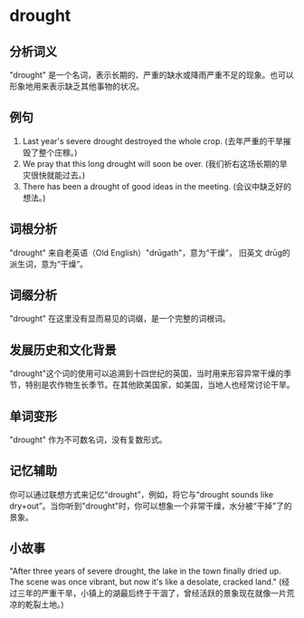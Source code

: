 # drought

## 分析词义

  

"drought" 是一个名词，表示长期的、严重的缺水或降雨严重不足的现象。也可以形象地用来表示缺乏其他事物的状况。

  

## 例句

  

1.  Last year's severe drought destroyed the whole crop. (去年严重的干旱摧毁了整个庄稼。)
2.  We pray that this long drought will soon be over. (我们祈右这场长期的旱灾很快就能过去。)
3.  There has been a drought of good ideas in the meeting. (会议中缺乏好的想法。)

  

## 词根分析

  

"drought" 来自老英语（Old English）"drūgath"，意为“干燥”， 旧英文 drūg的派生词，意为“干燥”。

  

## 词缀分析

  

"drought" 在这里没有显而易见的词缀，是一个完整的词根词。

  

## 发展历史和文化背景

  

"drought"这个词的使用可以追溯到十四世纪的英国，当时用来形容异常干燥的季节，特别是农作物生长季节。在其他欧美国家，如美国，当地人也经常讨论干旱。

  

## 单词变形

  

"drought" 作为不可数名词，没有复数形式。

  

## 记忆辅助

  

你可以通过联想方式来记忆“drought”，例如，将它与“drought sounds like dry+out”。当你听到"drought"时，你可以想象一个非常干燥，水分被“干掉”了的景象。

  

## 小故事

  

"After three years of severe drought, the lake in the town finally dried up. The scene was once vibrant, but now it's like a desolate, cracked land." (经过三年的严重干旱，小镇上的湖最后终于干涸了，曾经活跃的景象现在就像一片荒凉的乾裂土地。)
